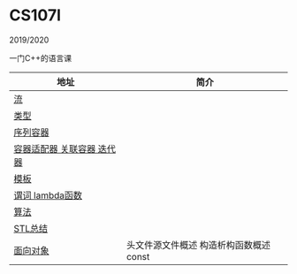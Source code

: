 # CS107l

2019/2020

一门C++的语言课 

| 地址 | 简介 |
| - | - |
| [流](Unit1.md) | |
| [类型](Unit2.md) | |
| [序列容器](Unit3.md) | |
| [容器适配器 关联容器 迭代器](Unit4.md) | |
| [模板](Unit5.md) | |
| [谓词 lambda函数](Unit6.md) | |
| [算法](Unit7.md) | |
| [STL总结](Unit8.md) | |
| [面向对象](Unit9.md) | 头文件源文件概述 构造析构函数概述 const |
